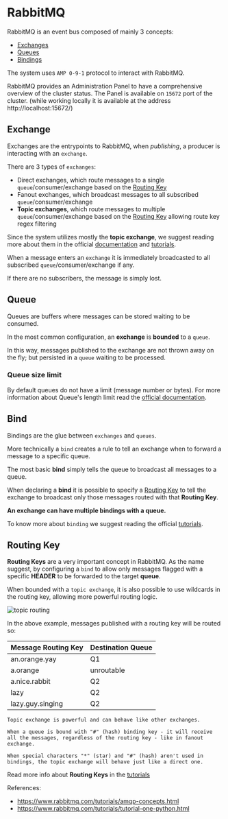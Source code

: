# RabbitMQ

RabbitMQ is an event bus composed of mainly 3 concepts:

- [Exchanges](#exchange)
- [Queues](#queue)
- [Bindings](#bind)

The system uses `AMP 0-9-1` protocol to interact with RabbitMQ.

RabbitMQ provides an Administration Panel to have a comprehensive overview of the cluster status. The Panel is available on `15672` port of the cluster.
(while working locally it is available at the address http://localhost:15672/)

## Exchange

Exchanges are the entrypoints to RabbitMQ, when *publishing*, a producer is interacting with an `exchange`.

There are 3 types of `exchanges`:

- Direct exchanges, which route messages to a single `queue`/consumer/exchange based on the [Routing Key](#routing-key)
- Fanout exchanges, which broadcast messages to all subscribed  `queue`/consumer/exchange
- **Topic exchanges**, which route messages to multiple `queue`/consumer/exchange based on the [Routing Key](#routing-key) allowing route key regex filtering

Since the system utilizes mostly the **topic exchange**, we suggest reading more about them in the official [documentation](https://www.rabbitmq.com/tutorials/amqp-concepts.html) and [tutorials](https://www.rabbitmq.com/tutorials/tutorial-five-python.html).

When a message enters an `exchange` it is immediately broadcasted to all subscribed `queue`/consumer/exchange if any.

If there are no subscribers, the message is simply lost.

## Queue

Queues are buffers where messages can be stored waiting to be consumed.

In the most common configuration, an **exchange** is **bounded** to a `queue`.

In this way, messages published to the exchange are not thrown away on the fly; but persisted in a `queue` waiting to be processed.

### **Queue size limit**

By default queues do not have a limit (message number or bytes). For more information about Queue's length limit read the [official documentation](https://www.rabbitmq.com/maxlength.html).

## Bind

Bindings are the glue between `exchanges` and `queues`.

More technically a `bind` creates a rule to tell an exchange when to forward a message to a specific queue. 

The most basic **bind** simply tells the queue to broadcast all messages to a queue. 

When declaring a **bind** it is possible to specify a [Routing Key](#routing-key) to tell the exchange to broadcast only those messages routed with that **Routing Key**.

**An exchange can have multiple bindings with a queue.**

To know more about `binding` we suggest reading the official [tutorials](https://www.rabbitmq.com/tutorials/tutorial-three-python.html).

## Routing Key

**Routing Keys** are a very important concept in RabbitMQ. As the name suggest, by configuring a `bind` to allow only messages flagged with a specific **HEADER** to be forwarded to the target **queue**.

When bounded with a `topic exchange`, it is also possible to use wildcards in the routing key, allowing more powerful routing logic.

![topic routing](https://www.rabbitmq.com/img/tutorials/python-five.png)

In the above example, messages published with a routing key will be routed so:

| Message Routing Key | Destination Queue |
| - | - | 
| an.orange.yay | Q1 |
| a.orange | unroutable | 
| a.nice.rabbit | Q2 |
| lazy | Q2 |
| lazy.guy.singing | Q2 |

```
Topic exchange is powerful and can behave like other exchanges.

When a queue is bound with "#" (hash) binding key - it will receive all the messages, regardless of the routing key - like in fanout exchange.

When special characters "*" (star) and "#" (hash) aren't used in bindings, the topic exchange will behave just like a direct one.
```

Read more info about **Routing Keys** in the [tutorials](https://www.rabbitmq.com/tutorials/tutorial-five-python.html)

References:
- https://www.rabbitmq.com/tutorials/amqp-concepts.html
- https://www.rabbitmq.com/tutorials/tutorial-one-python.html